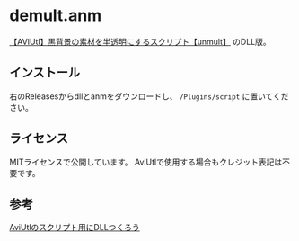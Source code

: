 # demult.anm
[【AVIUtl】黒背景の素材を半透明にするスクリプト【unmult】](https://www.nicovideo.jp/watch/sm39935396) のDLL版。

## インストール

右のReleasesからdllとanmをダウンロードし、 `/Plugins/script` に置いてください。

## ライセンス

MITライセンスで公開しています。
AviUtlで使用する場合もクレジット表記は不要です。

## 参考

[AviUtlのスクリプト用にDLLつくろう](https://qiita.com/SEED264/items/b57927e1dadb044cf614#general%E5%85%A8%E8%88%AC-1)

